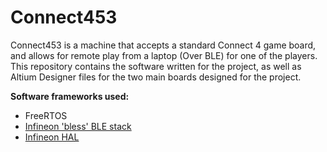 # Connect453

Connect453 is a machine that accepts a standard Connect 4 game board, and allows for remote play from a laptop (Over BLE) for one of the players.
This repository contains the software written for the project, as well as Altium Designer files for the two main boards designed for the project.

**Software frameworks used:**
- FreeRTOS
- [Infineon 'bless' BLE stack](https://github.com/Infineon/bless)
- [Infineon HAL](https://github.com/Infineon/mtb-hal-cat1)

